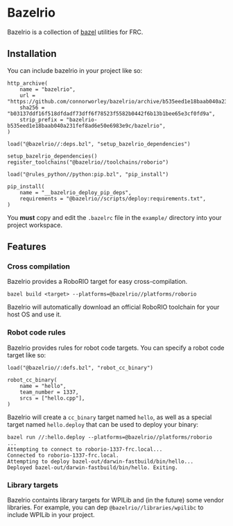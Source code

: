 # Bazelrio
Bazelrio is a collection of [bazel](http://bazel.build) utilities for FRC.

## Installation
You can include bazelrio in your project like so:

```
http_archive(
    name = "bazelrio",
    url = "https://github.com/connorworley/bazelrio/archive/b535eed1e18baab040a231fef8ad6e50e6983e9c.zip",
    sha256 = "b03137ddf16f518dfdadf73dff6f78523f5582b0442f6b13b1bee65e3cf0fd9a",
    strip_prefix = "bazelrio-b535eed1e18baab040a231fef8ad6e50e6983e9c/bazelrio",
)

load("@bazelrio//:deps.bzl", "setup_bazelrio_dependencies")

setup_bazelrio_dependencies()
register_toolchains("@bazelrio//toolchains/roborio")

load("@rules_python//python:pip.bzl", "pip_install")

pip_install(
    name = "__bazelrio_deploy_pip_deps",
    requirements = "@bazelrio//scripts/deploy:requirements.txt",
)
```

You **must** copy and edit the `.bazelrc` file in the `example/` directory into your project workspace.

## Features
### Cross compilation
Bazelrio provides a RoboRIO target for easy cross-compilation.

```
bazel build <target> --platforms=@bazelrio//platforms/roborio
```

Bazelrio will automatically download an official RoboRIO toolchain for your host OS and use it.

### Robot code rules
Bazelrio provides rules for robot code targets. You can specify a robot code target like so:

```
load("@bazelrio//:defs.bzl", "robot_cc_binary")

robot_cc_binary(
    name = "hello",
    team_number = 1337,
    srcs = ["hello.cpp"],
)
```

Bazelrio will create a `cc_binary` target named `hello`, as well as a special target named `hello.deploy` that can be used to deploy your binary:

```
bazel run //:hello.deploy --platforms=@bazelrio//platforms/roborio
...
Attempting to connect to roborio-1337-frc.local...
Connected to roborio-1337-frc.local.
Attempting to deploy bazel-out/darwin-fastbuild/bin/hello...
Deployed bazel-out/darwin-fastbuild/bin/hello. Exiting.
```

### Library targets
Bazelrio containts library targets for WPILib and (in the future) some vendor libraries. For example, you can dep `@bazelrio//libraries/wpilibc` to include WPILib in your project.

